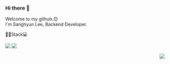 ### Hi there 👋

<!--
**kimkuan/kimkuan** is a ✨ _special_ ✨ repository because its `README.md` (this file) appears on your GitHub profile.

Here are some ideas to get you started:

- 🔭 I’m currently working on ...
- 🌱 I’m currently learning ...
- 👯 I’m looking to collaborate on ...
- 🤔 I’m looking for help with ...
- 💬 Ask me about ...
- 📫 How to reach me: ...
- 😄 Pronouns: ...
- ⚡ Fun fact: ...
-->

Welcome to my github.😊 <br>
I'm Sanghyun Lee, Backend Developer.

<p align="center">
  <p>🙋‍♀️Stack💻</p>
  <p>
    <img src="https://img.shields.io/badge/Spring-6DB33F?style=flat-square&logo=Spring&logoColor=white">
    <a href="#" target="_blank"><img src="https://img.shields.io/badge/Velog-20c997?style=flat-square&logo=Vimeo&logoColor=white"/></a>
  </p>
</p>


<img align='right' src="http://mazassumnida.wtf/api/v2/generate_badge?boj=zxd46">
